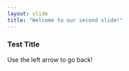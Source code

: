 ```yaml
---
layout: slide
title: "Welcome to our second slide!"
---
```

### Test Title
Use the left arrow to go back!
